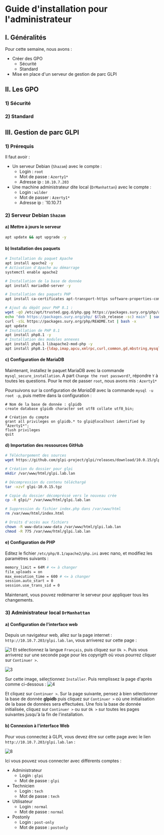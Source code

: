 # Guide d'installation pour l'administrateur
## I. Généralités
Pour cette semaine, nous avons :
  - Créer des GPO
	  - Sécurité
	  - Standard
  - Mise en place d'un serveur de gestion de parc GLPI
## II. Les GPO
### 1) Sécurité

### 2) Standard

## III. Gestion de parc GLPI
### 1) Prérequis
Il faut avoir :
  - Un serveur Debian (`Shazam`) avec le compte :
	  - Login : `root`
	  - Mot de passe : `Azerty1*`
	  - Adresse ip : `10.10.7.203`
  - Une machine administrateur dite local (`DrManhattan`) avec le compte :
	  - Login : `wilder`
	  - Mot de passer : `Azerty1*`
	  - Adresse ip : `10.10.7.1
### 2) Serveur Debian `Shazam`

#### a) Mettre à jours le serveur
```bash
apt update && apt upgrade -y
```

#### b) Installation des paquets
```bash
# Installation du paquet Apache
apt install apache2 -y
# Activation d'Apache au démarrage
systemctl enable apache2

# Installation de la base de donnée
apt install mariadbd-server -y

# Installation des paquets PHP
apt install ca-certificates apt-transport-https software-properties-common lsb-release curl lsb-release -y

# Ajout du dépôt pour PHP 8.1 :
wget -qO /etc/apt/trusted.gpg.d/php.gpg https://packages.sury.org/php/apt.gpg
echo "deb https://packages.sury.org/php/ $(lsb_release -sc) main" | sudo tee /etc/apt/sources.list.d/php.list
curl -sSL https://packages.sury.org/php/README.txt | bash -x
apt update
# Installation de PHP 8.1
apt install php8.1 -y
# Installation des modules annexes
apt install php8.1 libapache2-mod-php -y
apt install php8.1-{ldap,imap,apcu,xmlrpc,curl,common,gd,mbstring,mysql,xml,intl,zip,bz2} -y
```

#### c) Configuration de MariaDB
Maintenant, installez le paquet MariaDB avec la commande `mysql_secure_installation`. A part `Change the root password?`, répondre `Y` à toutes les questions.
Pour le mot de passer `root`, nous avons mis : `Azerty1*`

Poursuivons sur la configuration de *MariaDB* avec la commande `mysql -u root -p`, puis mettre dans la configuration :
```mysql
# Nom de la base de donnée : glpidb
create database glpidb character set utf8 collate utf8_bin;

# Création du compte
grant all privileges on glpidb.* to glpi@localhost identified by "Azerty1*";
flush privileges
quit
```

#### d) Importation des ressources GitHub
```bash
# Téléchargement des sources
wget https://github.com/glpi-project/glpi/releases/download/10.0.15/glpi-10.0.15.tgz

# Création du dossier pour glpi
mkdir /var/www/html/glpi.lab.lan

# Décompression du contenu téléchargé
tar -xzvf glpi-10.0.15.tgz

# Copie du dossier décompréssé vers le nouveau crée
cp -R glpi/* /var/www/html/glpi.lab.lan

# Suppression du fichier index.php dans /var/www/html
rm /var/www/html/index.html

# Droits d'accès aux fichiers
chown -R www-data:www-data /var/www/html/glpi.lab.lan
chmod -R 775 /var/www/html/glpi.lab.lan
```

#### e) Configuration de PHP
Editez le fichier `/etc/php/8.1/apache2/php.ini` avec nano, et modifiez les paramètres suivants :
```bash
memory_limit = 64M # <= à changer
file_uploads = on
max_execution_time = 600 # <= à changer
session.auto_start = 0
session.use_trans_sid = 0
```

Maintenant, vous pouvez redémarrer le serveur pour appliquer tous les changements.

### 3) Administrateur local `DrManhattan`
#### a) Configuration de l'interface web
Depuis un navigateur web, allez sur la page internet : `http://10.10.7.203/glpi.lab.lan`, vous arriverez sur cette page :

![1](https://github.com/WildCodeSchool/TSSR-BDX-0924-P3-G2/blob/Dev/Ressources/Images/GLPI/1.png)
Et sélectionnez la langue `Français`, puis cliquez sur `Ok >`. Puis vous arriverez sur une seconde page pour les *copyrigth* où vous pourrez cliquer sur `Continuer >`. 

![3](https://github.com/WildCodeSchool/TSSR-BDX-0924-P3-G2/blob/Dev/Ressources/Images/GLPI/3.png)

Sur cette image, sélectionnez `Installer`. Puis remplissez la page d'après comme ci-dessous :
![4](https://github.com/WildCodeSchool/TSSR-BDX-0924-P3-G2/blob/Dev/Ressources/Images/GLPI/4.png)

Et cliquez sur `Continuer >`. Sur la page suivante, pensez à bien sélectionner la base de donnée **glpidb** puis cliquez sur `Continuer >` où une initialisation de la base de données sera effectuées. Une fois la base de donnée initialisée, cliquez sur `Continuer >` ou sur `Ok >` sur toutes les pages suivantes jusqu'à la fin de l'installation.

#### b) Connexion à l'interface Web
Pour vous connectez à GLPI, vous devez être sur cette page avec le lien `http://10.10.7.203/glpi.lab.lan` :

![8](https://github.com/WildCodeSchool/TSSR-BDX-0924-P3-G2/blob/Dev/Ressources/Images/GLPI/8.png)

Ici vous pouvez vous connecter avec différents comptes :
  - Administrateur
	  - Login : `glpi`
	  - Mot de passe : `glpi`
  - Technicien
	  - Login : `tech`
	  - Mot de passe : `tech`
  - Utilisateur
	  - Login : `normal`
	  - Mot de passe : `normal`
  - Postonly
	  - Login : `post-only`
	  - Mot de passe : `postonly`
